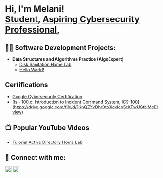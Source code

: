 <h1>Hi, I'm Melani! <br/><a href="https://github.com/Mreyes183">Student</a>, <a href="https://www.linkedin.com/in/MelaniReyes/">Aspiring Cybersecurity Professional</a>, 

<h2>👨‍💻 Software Development Projects:</h2>

- <b>Data Structures and Algorithms Practice (AlgoExpert)</b>
  - [Disk Sanitation Home Lab](https://github.com/Mreyes183/DiskSanitationLab)
  - [Hello World!](https://github.com/Mreyes183/HelloWorld-/blob/main/README.md)
 
 <h2> Certifications</h2>

- [Google Cybersecurity Certification](https://www.credly.com/badges/a7e138f1-8095-434f-b7b0-b6abedbda3ca)
- [is - 100.c: Introduction to Incident Command System, ICS-100] (https://drive.google.com/file/d/1KnQZYvDhr0ts0icxleo5xKFwUStblMcE/view)

<h2>📺 Popular YouTube Videos</h2>

- [Tutorial Active Directory Home Lab](https://www.youtube.com/@MelaniReyes-f7v)

<h2> 🤳 Connect with me:</h2>

[<img align="left" alt="MelaniReyes| YouTube" width="22px" src="https://cdn.jsdelivr.net/npm/simple-icons@v3/icons/youtube.svg" />][youtube]
[<img align="left" alt="MelaniReyes | LinkedIn" width="22px" src="https://cdn.jsdelivr.net/npm/simple-icons@v3/icons/linkedin.svg" />][linkedin]

[youtube]: https://www.youtube.com/@MelaniReyes-f7v
[linkedin]: https://www.linkedin.com/in/melani-reyes-9923a2159/

<!--
**Mreyes183/Mreyes183** is a ✨ _special_ ✨ repository because its `README.md` (this file) appears on your GitHub profile.

Here are some ideas to get you started:

- 🔭 I’m currently working on ...
